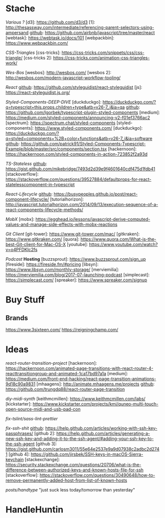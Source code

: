 # Stache

_Various ?_
[d3]: https://github.com/d3/d3
[1]: http://thesassway.com/intermediate/referencing-parent-selectors-using-ampersand
[github]: https://github.com/airbnb/javascript/tree/master/react
[webtask]: https://webtask.io/docs/101
[webpackbin]: https://www.webpackbin.com/

_CSS-Triangles_
[css-tricks]: https://css-tricks.com/snippets/css/css-triangle/
[css-tricks 2]: https://css-tricks.com/animation-css-triangles-work/

_Wes-Bos_
[wesbos]: http://wesbos.com/
[wesbos 2]: http://wesbos.com/modern-javascript-workflow-tooling/

_React_
[github]: https://github.com/styleguidist/react-styleguidist
[js]: https://react-styleguidist.js.org/

_Styled-Components-DEEP-DIVE_
[duckduckgo]: https://duckduckgo.com/?q=typescript+this.props.children+type&atb=v26-7_j&ia=qa
[github]: https://github.com/Igorbek/typescript-plugin-styled-components
[medium]: https://medium.com/styled-components/announcing-v2-f01ef3766ac2
[spectrum]: https://spectrum.chat/styled-components
[styled-components]: https://www.styled-components.com/
[duckduckgo]: https://duckduckgo.com/?q=styled+components+%2B+color+functions&atb=v26-7_j&ia=software
[github]: https://github.com/patrick91/Styled-Components-Typescript-Example/blob/master/src/components/section.tsx
[hackernoon]: https://hackernoon.com/styled-components-in-action-723852f2a93d

_TS-Stateless_
[github]: https://gist.github.com/mikebridge/7493d2d39e9f4601640cdf475d1fdb41
[stackoverflow]: https://stackoverflow.com/questions/39527884/defaultprops-for-react-statelesscomponent-in-typescript

_React-Lifecycle_
[github]: https://busypeoples.github.io/post/react-component-lifecycle/
[tutorialhorizon]: http://javascript.tutorialhorizon.com/2014/09/13/execution-sequence-of-a-react-components-lifecycle-methods/

_MobX_
[mobx]: https://egghead.io/lessons/javascript-derive-computed-values-and-manage-side-effects-with-mobx-reactions

_Git Client_
[git-tower]: https://www.git-tower.com/mac/
[gitkraken]: https://www.gitkraken.com/
[quora]: https://www.quora.com/What-is-the-best-Git-client-for-Mac-OS-X
[youtube]: https://www.youtube.com/watch?v=o4PFDKIc2fs

_Podcast_
**Hosting**
[buzzsprout]: https://www.buzzsprout.com/sign_up
[fireside]: https://fireside.fm/#pricing
[libsyn]: https://www.libsyn.com/monthly-storage/
[merviemilia]: https://merviemilia.com/blog/2017-07-launching-podcast
[simplecast]: https://simplecast.com/
[spreaker]: https://www.spreaker.com/signup




# Buy Stuff 
[3sixteen]: https://www.3sixteen.com/collections/denim/products/ct-220x-classic-tapered-double-black
[reigningchamp]: https://us.reigningchamp.com/products/fw17-reigning-champ-x-adidas-athletics-mens-pure-boost-black



## Brands
https://www.3sixteen.com/
https://reigningchamp.com/



# Ideas

_react-router-transition-project_
[hackernoon]: https://hackernoon.com/animated-page-transitions-with-react-router-4-reacttransitiongroup-and-animated-1ca17bd97a1a
[medium]: https://medium.com/front-end-hacking/react-page-transition-animations-9d18c90a9831
[mhaagens]: http://animate.mhaagens.me/projects
[github]: https://github.com/trungdq88/react-router-page-transition

_diy-midi-synth_
[keithmcmillen]: https://www.keithmcmillen.com/labs/
[kickstarter]: https://www.kickstarter.com/projects/kmi/quneo-multi-touch-open-source-midi-and-usb-pad-con

_fix-tslint/sass-lint-prettier_

_fix-ssh-shit_
[github]: https://help.github.com/articles/working-with-ssh-key-passphrases/
[github 2]: https://help.github.com/articles/generating-a-new-ssh-key-and-adding-it-to-the-ssh-agent/#adding-your-ssh-key-to-the-ssh-agent
[github 3]: https://gist.github.com/carlosm3011/55e64e2537e9a9d07938c2adbc2d2741
[github 4]: https://github.com/jirsbek/SSH-keys-in-macOS-Sierra-keychain
[stackexchange]: https://security.stackexchange.com/questions/20706/what-is-the-difference-between-authorized-keys-and-known-hosts-file-for-ssh
[stackoverflow]: https://stackoverflow.com/questions/30490648/how-to-remove-permanently-added-host-from-list-of-known-hosts

_posts/handtype_
"just suck less today/tomorrow than yesterday"

# HandleHuntin
[github]: https://github.com/rottenburger
[instagram]: https://www.instagram.com/r0ttenburger/
[twitter]: https://twitter.com/r0ttenburger